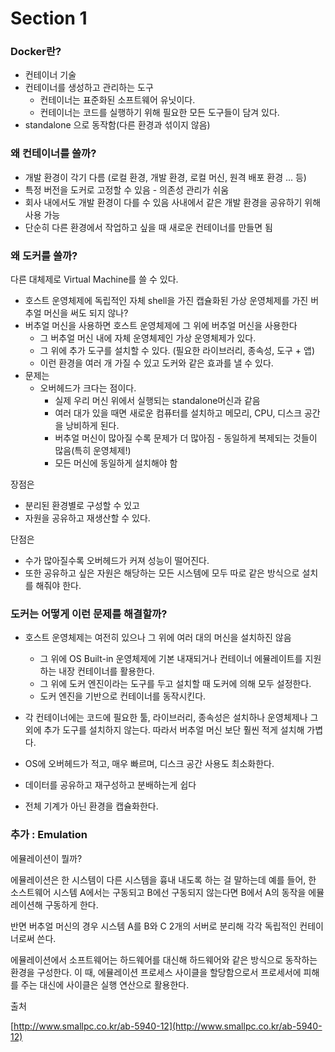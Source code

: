 # Section 1

### Docker란?

- 컨테이너 기술
- 컨테이너를 생성하고 관리하는 도구
    - 컨테이너는 표준화된 소프트웨어 유닛이다.
    - 컨테이너는 코드를 실행하기 위해 필요한 모든 도구들이 담겨 있다.
- standalone 으로 동작함(다른 환경과 섞이지 않음)

### 왜 컨테이너를 쓸까?

- 개발 환경이 각기 다름
(로컬 환경, 개발 환경, 로컬 머신, 원격 배포 환경 ... 등)
- 특정 버전을 도커로 고정할 수 있음 - 의존성 관리가 쉬움
- 회사 내에서도 개발 환경이 다를 수 있음
사내에서 같은 개발 환경을 공유하기 위해 사용 가능
- 단순히 다른 환경에서 작업하고 싶을 때 새로운 컨테이너를 만들면 됨

### 왜 도커를 쓸까?

다른 대체제로 Virtual Machine를 쓸 수 있다.

- 호스트 운영체제에 독립적인 자체 shell을 가진 캡슐화된 가상 운영체제를 가진 버추얼 머신을 써도 되지 않나?
- 버추얼 머신을 사용하면 호스트 운영체제에 그 위에 버추얼 머신을 사용한다
    - 그 버추얼 머신 내에 자체 운영체제인 가상 운영체제가 있다.
    - 그 위에 추가 도구를 설치할 수 있다. (필요한 라이브러리, 종속성, 도구 + 앱)
    - 이런 환경을 여러 개 가질 수 있고 도커와 같은 효과를 낼 수 있다.
- 문제는
    - 오버헤드가 크다는 점이다.
        - 실제 우리 머신 위에서 실행되는 standalone머신과 같음
        - 여러 대가 있을 때면 새로운 컴퓨터를 설치하고 메모리, CPU, 디스크 공간을 낭비하게 된다.
        - 버추얼 머신이 많아질 수록 문제가 더 많아짐 - 동일하게 복제되는 것들이 많음(특히 운영체제!)
        - 모든 머신에 동일하게 설치해야 함
        

장점은 

- 분리된 환경별로 구성할 수 있고
- 자원을 공유하고 재생산할 수 있다.

단점은 

- 수가 많아질수록 오버헤드가 커져 성능이 떨어진다.
- 또한 공유하고 싶은 자원은 해당하는 모든 시스템에 모두 따로 같은 방식으로 설치를 해줘야 한다.

### 도커는 어떻게 이런 문제를 해결할까?

- 호스트 운영체제는 여전히 있으나 그 위에 여러 대의 머신을 설치하진 않음
    - 그 위에 OS Built-in 운영체제에 기본 내재되거나 컨테이너 에뮬레이트를 지원하는 내장 컨테이너를 활용한다.
    - 그 위에 도커 엔진이라는 도구를 두고 설치할 때 도커에 의해 모두 설정한다.
    - 도커 엔진을 기반으로 컨테이너를 동작시킨다.

- 각 컨테이너에는 코드에 필요한 툴, 라이브러리, 종속성은 설치하나 운영체제나 그 외에 추가 도구를 설치하지 않는다. 따라서 버추얼 머신 보단 훨씬 적게 설치해 가볍다.
- OS에 오버헤드가 적고, 매우 빠르며, 디스크 공간 사용도 최소화한다.
- 데이터를 공유하고 재구성하고 분배하는게 쉽다
- 전체 기계가 아닌 환경을 캡슐화한다.

### 추가 : Emulation

에뮬레이션이 뭘까?

에뮬레이션은 한 시스템이 다른 시스템을 흉내 내도록 하는 걸 말하는데 예를 들어, 한 소스트웨어 시스템 A에서는 구동되고 B에선 구동되지 않는다면 B에서 A의 동작을 에뮬레이션해 구동하게 한다. 

반면 버추얼 머신의 경우 시스템 A를 B와 C 2개의 서버로 분리해 각각 독립적인 컨테이너로써 쓴다. 

에뮬레이션에서 소프트웨어는 하드웨어를 대신해 하드웨어와 같은 방식으로 동작하는 환경을 구성한다. 이 때, 에뮬레이션 프로세스 사이클을 할당함으로서 프로세서에 피해를 주는 대신에 사이클은 실행 연산으로 활용한다. 

출처

[http://www.smallpc.co.kr/ab-5940-12](http://www.smallpc.co.kr/ab-5940-12)
